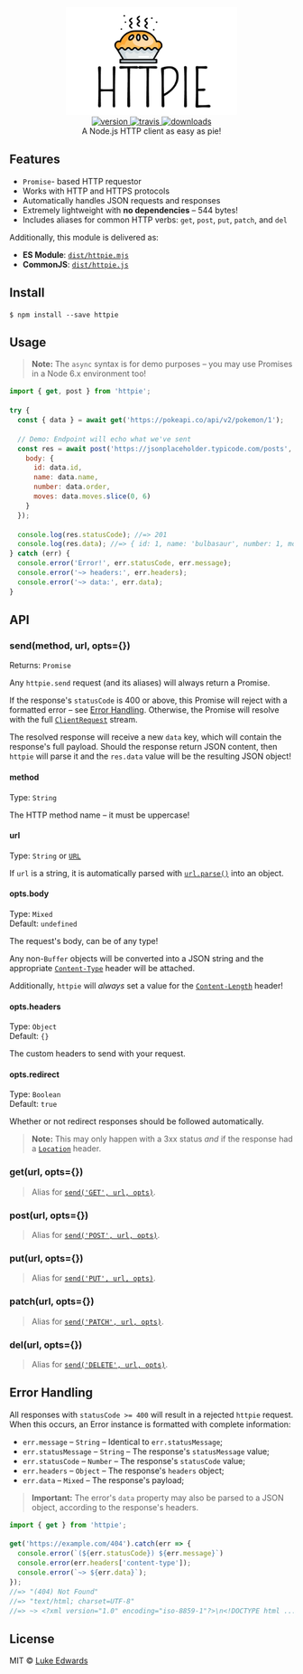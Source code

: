<div align="center">
  <img src="logo.png" alt="httpie" height="190" />
</div>

<div align="center">
  <a href="https://npmjs.org/package/httpie">
    <img src="https://badgen.now.sh/npm/v/httpie" alt="version" />
  </a>
  <a href="https://travis-ci.org/lukeed/httpie">
    <img src="https://badgen.now.sh/travis/lukeed/httpie" alt="travis" />
  </a>
  <a href="https://npmjs.org/package/httpie">
    <img src="https://badgen.now.sh/npm/dm/httpie" alt="downloads" />
  </a>
</div>

<div align="center">A Node.js HTTP client as easy as pie!</div>

## Features

* `Promise`- based HTTP requestor
* Works with HTTP and HTTPS protocols
* Automatically handles JSON requests and responses
* Extremely lightweight with **no dependencies** – 544 bytes!
* Includes aliases for common HTTP verbs: `get`, `post`, `put`, `patch`, and `del`

Additionally, this module is delivered as:

* **ES Module**: [`dist/httpie.mjs`](https://unpkg.com/httpie/dist/httpie.mjs)
* **CommonJS**: [`dist/httpie.js`](https://unpkg.com/httpie/dist/httpie.js)


## Install

```
$ npm install --save httpie
```


## Usage

> **Note:** The `async` syntax is for demo purposes – you may use Promises in a Node 6.x environment too!

```js
import { get, post } from 'httpie';

try {
  const { data } = await get('https://pokeapi.co/api/v2/pokemon/1');

  // Demo: Endpoint will echo what we've sent
  const res = await post('https://jsonplaceholder.typicode.com/posts', {
    body: {
      id: data.id,
      name: data.name,
      number: data.order,
      moves: data.moves.slice(0, 6)
    }
  });

  console.log(res.statusCode); //=> 201
  console.log(res.data); //=> { id: 1, name: 'bulbasaur', number: 1, moves: [{...}, {...}] }
} catch (err) {
  console.error('Error!', err.statusCode, err.message);
  console.error('~> headers:', err.headers);
  console.error('~> data:', err.data);
}
```


## API

### send(method, url, opts={})
Returns: `Promise`

Any `httpie.send` request (and its aliases) will always return a Promise.

If the response's `statusCode` is 400 or above, this Promise will reject with a formatted error – see [Error Handling](#error-handling). Otherwise, the Promise will resolve with the full [`ClientRequest`](https://nodejs.org/api/http.html#http_class_http_clientrequest) stream.

The resolved response will receive a new `data` key, which will contain the response's full payload. Should the response return JSON content, then `httpie` will parse it and the `res.data` value will be the resulting JSON object!

#### method
Type: `String`

The HTTP method name – it must be uppercase!

#### url
Type: `String` or [`URL`](https://nodejs.org/api/url.html#url_the_whatwg_url_api)

If `url` is a string, it is automatically parsed with [`url.parse()`](https://nodejs.org/api/url.html#url_url_parse_urlstring_parsequerystring_slashesdenotehost) into an object.

#### opts.body
Type: `Mixed`<br>
Default: `undefined`

The request's body, can be of any type!

Any non-`Buffer` objects will be converted into a JSON string and the appropriate [`Content-Type`](https://developer.mozilla.org/en-US/docs/Web/HTTP/Headers/Content-Type) header will be attached.

Additionally, `httpie` will _always_ set a value for the [`Content-Length`](https://developer.mozilla.org/en-US/docs/Web/HTTP/Headers/Content-Length) header!

#### opts.headers
Type: `Object`<br>
Default: `{}`

The custom headers to send with your request.

#### opts.redirect
Type: `Boolean`<br>
Default: `true`

Whether or not redirect responses should be followed automatically.

> **Note:** This may only happen with a 3xx status _and_ if the response had a [`Location`](https://developer.mozilla.org/en-US/docs/Web/HTTP/Headers/Location) header.


### get(url, opts={})
> Alias for [`send('GET', url, opts)`](#sendmethod-url-opts).

### post(url, opts={})
> Alias for [`send('POST', url, opts)`](#sendmethod-url-opts).

### put(url, opts={})
> Alias for [`send('PUT', url, opts)`](#sendmethod-url-opts).

### patch(url, opts={})
> Alias for [`send('PATCH', url, opts)`](#sendmethod-url-opts).

### del(url, opts={})
> Alias for [`send('DELETE', url, opts)`](#sendmethod-url-opts).


## Error Handling

All responses with `statusCode >= 400` will result in a rejected `httpie` request. When this occurs, an Error instance is formatted with complete information:

* `err.message` – `String` – Identical to `err.statusMessage`;
* `err.statusMessage` – `String` – The response's `statusMessage` value;
* `err.statusCode` – `Number` – The response's `statusCode` value;
* `err.headers` – `Object` – The response's `headers` object;
* `err.data` – `Mixed` – The response's payload;

> **Important:** The error's `data` property may also be parsed to a JSON object, according to the response's headers.

```js
import { get } from 'httpie';

get('https://example.com/404').catch(err => {
  console.error(`(${err.statusCode}) ${err.message}`)
  console.error(err.headers['content-type']);
  console.error(`~> ${err.data}`);
});
//=> "(404) Not Found"
//=> "text/html; charset=UTF-8"
//=> ~> <?xml version="1.0" encoding="iso-8859-1"?>\n<!DOCTYPE html ...</body>\n</html>
```

## License

MIT © [Luke Edwards](https://lukeed.com)
